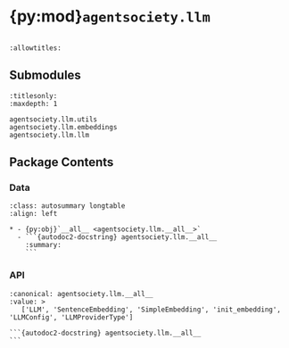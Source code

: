 # {py:mod}`agentsociety.llm`

```{py:module} agentsociety.llm
```

```{autodoc2-docstring} agentsociety.llm
:allowtitles:
```

## Submodules

```{toctree}
:titlesonly:
:maxdepth: 1

agentsociety.llm.utils
agentsociety.llm.embeddings
agentsociety.llm.llm
```

## Package Contents

### Data

````{list-table}
:class: autosummary longtable
:align: left

* - {py:obj}`__all__ <agentsociety.llm.__all__>`
  - ```{autodoc2-docstring} agentsociety.llm.__all__
    :summary:
    ```
````

### API

````{py:data} __all__
:canonical: agentsociety.llm.__all__
:value: >
   ['LLM', 'SentenceEmbedding', 'SimpleEmbedding', 'init_embedding', 'LLMConfig', 'LLMProviderType']

```{autodoc2-docstring} agentsociety.llm.__all__
```

````
